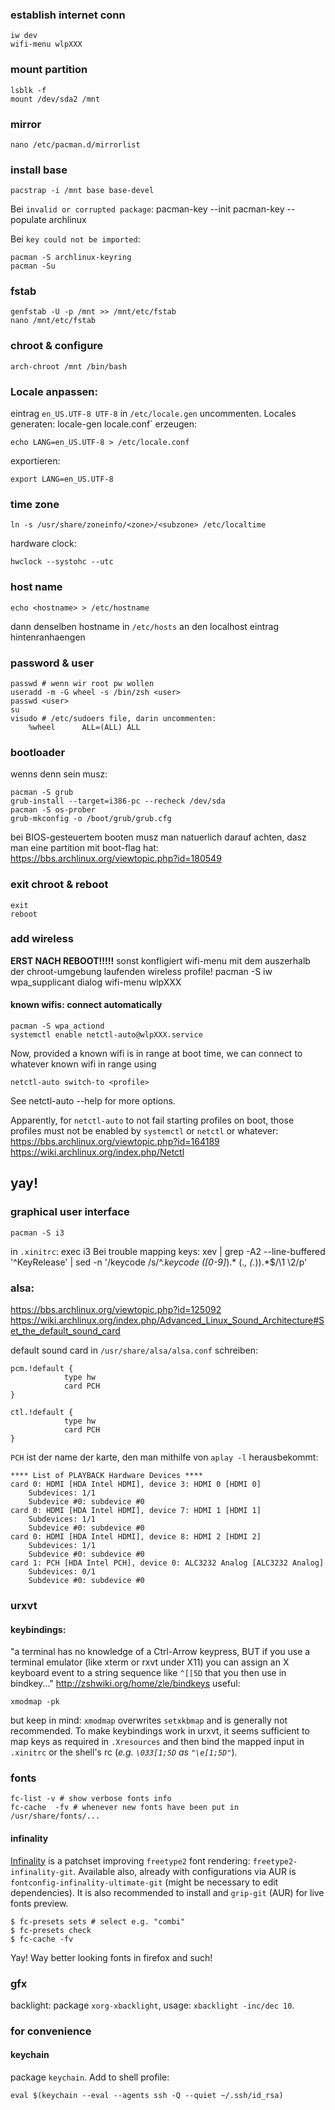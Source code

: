 ### establish internet conn
	iw dev
	wifi-menu wlpXXX

### mount partition
	lsblk -f
	mount /dev/sda2 /mnt

### mirror
	nano /etc/pacman.d/mirrorlist

### install base
	pacstrap -i /mnt base base-devel

Bei `invalid or corrupted package`:
	pacman-key --init
	pacman-key --populate archlinux

Bei `key could not be imported`:

	pacman -S archlinux-keyring
	pacman -Su

### fstab
	genfstab -U -p /mnt >> /mnt/etc/fstab
	nano /mnt/etc/fstab

### chroot & configure
	arch-chroot /mnt /bin/bash

### Locale anpassen: 
eintrag `en_US.UTF-8 UTF-8` in `/etc/locale.gen` uncommenten.
Locales generaten:
	locale-gen
locale.conf` erzeugen:

	echo LANG=en_US.UTF-8 > /etc/locale.conf
exportieren:

	export LANG=en_US.UTF-8

### time zone
	ln -s /usr/share/zoneinfo/<zone>/<subzone> /etc/localtime

hardware clock:

	hwclock --systohc --utc

### host name
	echo <hostname> > /etc/hostname
dann denselben hostname in `/etc/hosts` an den localhost eintrag hintenranhaengen




### password & user
	passwd # wenn wir root pw wollen
	useradd -m -G wheel -s /bin/zsh <user>
	passwd <user>
	su
	visudo # /etc/sudoers file, darin uncommenten:
		%wheel      ALL=(ALL) ALL

### bootloader
wenns denn sein musz:

	pacman -S grub
	grub-install --target=i386-pc --recheck /dev/sda
	pacman -S os-prober
	grub-mkconfig -o /boot/grub/grub.cfg 

bei BIOS-gesteuertem booten musz man natuerlich darauf achten, dasz man eine partition mit boot-flag hat:
https://bbs.archlinux.org/viewtopic.php?id=180549

### exit chroot & reboot
	exit
	reboot


### add wireless
**ERST NACH REBOOT!!!!!** sonst konfligiert wifi-menu mit dem auszerhalb der chroot-umgebung laufenden wireless profile!
	pacman -S iw wpa_supplicant dialog
	wifi-menu wlpXXX

#### known wifis: connect automatically
	pacman -S wpa_actiond
	systemctl enable netctl-auto@wlpXXX.service

Now, provided a known wifi is in range at boot time, we can connect to whatever known wifi
in range using

	netctl-auto switch-to <profile>

See netctl-auto --help for more options. 

Apparently, for `netctl-auto` to not fail starting profiles on boot,
those profiles must not be enabled by `systemctl` or `netctl` or whatever:
https://bbs.archlinux.org/viewtopic.php?id=164189
https://wiki.archlinux.org/index.php/Netctl

## yay!

### graphical user interface
	pacman -S i3
in `.xinitrc`:
	exec i3
Bei trouble mapping keys:
	xev | grep -A2 --line-buffered '^KeyRelease' | sed -n '/keycode /s/^.*keycode \([0-9]*\).* (.*, \(.*\)).*$/\1 \2/p'


### alsa:
https://bbs.archlinux.org/viewtopic.php?id=125092
https://wiki.archlinux.org/index.php/Advanced_Linux_Sound_Architecture#Set_the_default_sound_card

default sound card in `/usr/share/alsa/alsa.conf` schreiben:

	pcm.!default {
				type hw
				card PCH
	}

	ctl.!default {
				type hw
				card PCH
	}

`PCH` ist der name der karte, den man mithilfe von `aplay -l` herausbekommt:

	**** List of PLAYBACK Hardware Devices ****
	card 0: HDMI [HDA Intel HDMI], device 3: HDMI 0 [HDMI 0]
		Subdevices: 1/1
		Subdevice #0: subdevice #0
	card 0: HDMI [HDA Intel HDMI], device 7: HDMI 1 [HDMI 1]
		Subdevices: 1/1
		Subdevice #0: subdevice #0
	card 0: HDMI [HDA Intel HDMI], device 8: HDMI 2 [HDMI 2]
		Subdevices: 1/1
		Subdevice #0: subdevice #0
	card 1: PCH [HDA Intel PCH], device 0: ALC3232 Analog [ALC3232 Analog]
		Subdevices: 0/1
		Subdevice #0: subdevice #0




### urxvt 

#### keybindings:
"a terminal has no knowledge of a Ctrl-Arrow keypress, BUT if you use a terminal emulator 
(like xterm or rxvt under X11) you can assign an X keyboard event to a string sequence like `^[[5D` that 
you then use in bindkey..."
http://zshwiki.org/home/zle/bindkeys
useful:

    xmodmap -pk

but keep in mind: `xmodmap` overwrites `setxkbmap` and is generally not recommended. To make
keybindings work in urxvt, it seems sufficient to map keys as required in `.Xresources` and
then bind the mapped input in `.xinitrc` or the shell's rc (*e.g. `\033[1;5D` as `"\e[1;5D"`*).


### fonts
	fc-list -v # show verbose fonts info
	fc-cache  -fv # whenever new fonts have been put in /usr/share/fonts/...

#### infinality
[Infinality](https://wiki.archlinux.org/index.php/font_configuration#Infinality) is a patchset
improving `freetype2` font rendering: `freetype2-infinality-git`.  Available also, already with 
configurations via AUR is
`fontconfig-infinality-ultimate-git` (might be necessary to edit dependencies). It is also 
recommended to install and `grip-git` (AUR) for live fonts preview.

	$ fc-presets sets # select e.g. "combi"
	$ fc-presets check
	$ fc-cache -fv

Yay! Way better looking fonts in firefox and such!



### gfx

backlight: package `xorg-xbacklight`, usage: `xbacklight -inc/dec 10`.


### for convenience

#### keychain
package `keychain`. Add to shell profile:

    eval $(keychain --eval --agents ssh -Q --quiet ~/.ssh/id_rsa)





